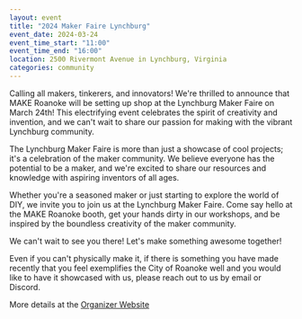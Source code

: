 ```yaml
---
layout: event
title: "2024 Maker Faire Lynchburg"
event_date: 2024-03-24
event_time_start: "11:00"
event_time_end: "16:00"
location: 2500 Rivermont Avenue in Lynchburg, Virginia
categories: community
---
```


Calling all makers, tinkerers, and innovators! We're thrilled to announce that
MAKE Roanoke will be setting up shop at the Lynchburg Maker Faire on March 24th!
This electrifying event celebrates the spirit of creativity and invention, and
we can't wait to share our passion for making with the vibrant Lynchburg
community.

The Lynchburg Maker Faire is more than just a showcase of cool projects; it's a
celebration of the maker community. We believe everyone has the potential to be
a maker, and we're excited to share our resources and knowledge with aspiring
inventors of all ages.

Whether you're a seasoned maker or just starting to explore the world of DIY, we
invite you to join us at the Lynchburg Maker Faire. Come say hello at the MAKE
Roanoke booth, get your hands dirty in our workshops, and be inspired by the
boundless creativity of the maker community.

We can't wait to see you there! Let's make something awesome together!

Even if you can't physically make it, if there is something you have made recently that you feel exemplifies the City of Roanoke well and you would like to have it showcased with us, please reach out to us by email or Discord.

More details at the [Organizer Website](https://lynchburg.makerfaire.com/)
